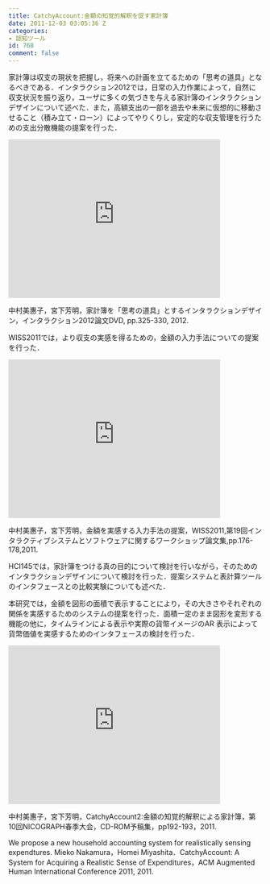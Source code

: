 ```yaml
---
title: CatchyAccount:金額の知覚的解釈を促す家計簿
date: 2011-12-03 03:05:36 Z
categories:
- 認知ツール
id: 768
comment: false
---
```


家計簿は収支の現状を把握し，将来への計画を立てるための「思考の道具」となるべきである．インタラクション2012では，日常の入力作業によって，自然に収支状況を振り返り，ユーザに多くの気づきを与える家計簿のインタラクションデザインについて述べた．また，高額支出の一部を過去や未来に仮想的に移動させること（積み立て・ローン）によってやりくりし，安定的な収支管理を行うための支出分散機能の提案を行った．


<iframe width="420" height="315" src="https://www.youtube.com/embed/j_wISxuzbW4" frameborder="0" allowfullscreen></iframe>


中村美惠子，宮下芳明，家計簿を「思考の道具」とするインタラクションデザイン，インタラクション2012論文DVD, pp.325-330, 2012.

WISS2011では，より収支の実感を得るための，金額の入力手法についての提案を行った．


<iframe width="420" height="315" src="https://www.youtube.com/embed/19B172Qq4SY" frameborder="0" allowfullscreen></iframe>


中村美惠子，宮下芳明，金額を実感する入力手法の提案，WISS2011,第19回インタラクティブシステムとソフトウェアに関するワークショップ論文集,pp.176-178,2011\.

HCI145では，家計簿をつける真の目的について検討を行いながら，そのためのインタラクションデザインについて検討を行った．提案システムと表計算ツールのインタフェースとの比較実験についても述べた．

本研究では，金額を図形の面積で表示することにより，その大きさやそれぞれの関係を実感するためのシステムの提案を行った．面積一定のまま図形を変形する機能の他に，タイムラインによる表示や実際の貨幣イメージのAR 表示によって貨幣価値を実感するためのインタフェースの検討を行った．


<iframe width="420" height="315" src="https://www.youtube.com/embed/qtUHcsuHydw" frameborder="0" allowfullscreen></iframe>


中村美惠子，宮下芳明，CatchyAccount2:金額の知覚的解釈による家計簿，第10回NICOGRAPH春季大会，CD-ROM予稿集，pp192-193，2011\.

We propose a new household accounting system for realistically sensing expendtures.
Mieko Nakamura，Homei Miyashita．CatchyAccount: A System for Acquiring a Realistic Sense of Expenditures，ACM Augmented Human International Conference 2011, 2011.
